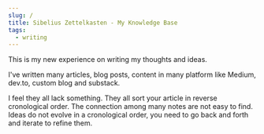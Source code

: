 ```yaml
---
slug: /
title: Sibelius Zettelkasten - My Knowledge Base
tags:
  - writing
---
```


This is my new experience on writing my thoughts and ideas.

I've written many articles, blog posts, content in many platform like Medium, dev.to, custom blog and substack.

I feel they all lack something. They all sort your article in reverse cronological order.
The connection among many notes are not easy to find.
Ideas do not evolve in a cronological order, you need to go back and forth and iterate to refine them.